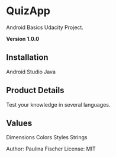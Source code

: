 # QuizApp
Android Basics Udacity Project.

**Version 1.0.0**

## Installation

Android Studio
Java

## Product Details
Test your knowledge in several languages.

## Values
Dimensions
Colors
Styles
Strings

Author: Paulina Fischer
License: MIT


